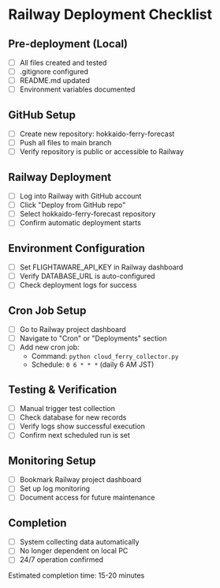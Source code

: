 # Railway Deployment Checklist

## Pre-deployment (Local)
- [ ] All files created and tested
- [ ] .gitignore configured
- [ ] README.md updated
- [ ] Environment variables documented

## GitHub Setup
- [ ] Create new repository: hokkaido-ferry-forecast
- [ ] Push all files to main branch
- [ ] Verify repository is public or accessible to Railway

## Railway Deployment  
- [ ] Log into Railway with GitHub account
- [ ] Click "Deploy from GitHub repo"
- [ ] Select hokkaido-ferry-forecast repository
- [ ] Confirm automatic deployment starts

## Environment Configuration
- [ ] Set FLIGHTAWARE_API_KEY in Railway dashboard
- [ ] Verify DATABASE_URL is auto-configured
- [ ] Check deployment logs for success

## Cron Job Setup
- [ ] Go to Railway project dashboard
- [ ] Navigate to "Cron" or "Deployments" section
- [ ] Add new cron job:
  - Command: `python cloud_ferry_collector.py`
  - Schedule: `0 6 * * *` (daily 6 AM JST)

## Testing & Verification
- [ ] Manual trigger test collection
- [ ] Check database for new records
- [ ] Verify logs show successful execution
- [ ] Confirm next scheduled run is set

## Monitoring Setup
- [ ] Bookmark Railway project dashboard
- [ ] Set up log monitoring
- [ ] Document access for future maintenance

## Completion
- [ ] System collecting data automatically
- [ ] No longer dependent on local PC
- [ ] 24/7 operation confirmed

Estimated completion time: 15-20 minutes
